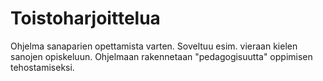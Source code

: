 Toistoharjoittelua
==================

Ohjelma sanaparien opettamista varten. Soveltuu esim. vieraan kielen sanojen opiskeluun. Ohjelmaan rakennetaan "pedagogisuutta" oppimisen tehostamiseksi.